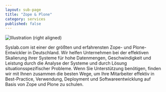```yaml
---
layout: sub-page
title: "Zope & Plone"
category: services
published: false
---
```


![Illustration (right aligned)](/media/assessment-dp.svg)

Syslab.com ist einer der größten und erfahrensten Zope- und Plone-Entwickler in Deutschland. Wir helfen Unternehmen bei der effektiven Skalierung ihrer Systeme für hohe Datenmengen, Geschwindigkeit und Leistung durch die Analyse der Systeme und durch Lösung situationsspezifischer Probleme. Wenn Sie Unterstützung benötigen, finden wir mit Ihnen zusammen die besten Wege, um Ihre Mitarbeiter effektiv in Best-Practice, Verwendung, Deployment und Softwareentwicklung auf Basis von Zope und Plone zu schulen.
